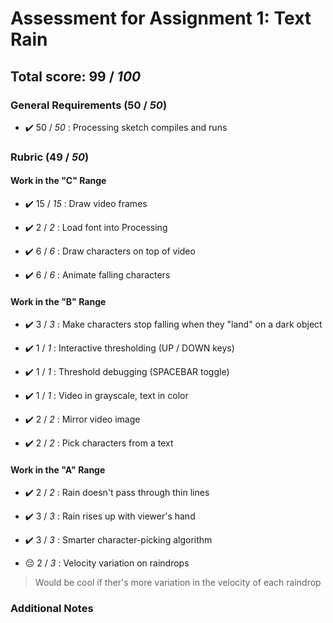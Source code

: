 # Assessment for Assignment 1: Text Rain

## Total score: 99 / _100_

### General Requirements (50 / _50_)

+ :heavy_check_mark:  50 / _50_ :  Processing sketch compiles and runs

### Rubric (49 / _50_)

#### Work in the "C" Range

+ :heavy_check_mark:  15 / _15_ :  Draw video frames

+ :heavy_check_mark:  2 / _2_ :  Load font into Processing

+ :heavy_check_mark:  6 / _6_ :  Draw characters on top of video

+ :heavy_check_mark:  6 / _6_ :  Animate falling characters

#### Work in the "B" Range

+ :heavy_check_mark:  3 / _3_ :  Make characters stop falling when they "land" on a dark object

+ :heavy_check_mark:  1 / _1_ :  Interactive thresholding (UP / DOWN keys)

+ :heavy_check_mark:  1 / _1_ :  Threshold debugging (SPACEBAR toggle)

+ :heavy_check_mark:  1 / _1_ :  Video in grayscale, text in color

+ :heavy_check_mark:  2 / _2_ :  Mirror video image

+ :heavy_check_mark:  2 / _2_ :  Pick characters from a text

#### Work in the "A" Range

+ :heavy_check_mark:  2 / _2_ :  Rain doesn't pass through thin lines

+ :heavy_check_mark:  3 / _3_ :  Rain rises up with viewer's hand

+ :heavy_check_mark:  3 / _3_ :  Smarter character-picking algorithm

+ :pensive:  2 / _3_ :  Velocity variation on raindrops

> Would be cool if ther's more variation in the velocity of each raindrop

### Additional Notes


